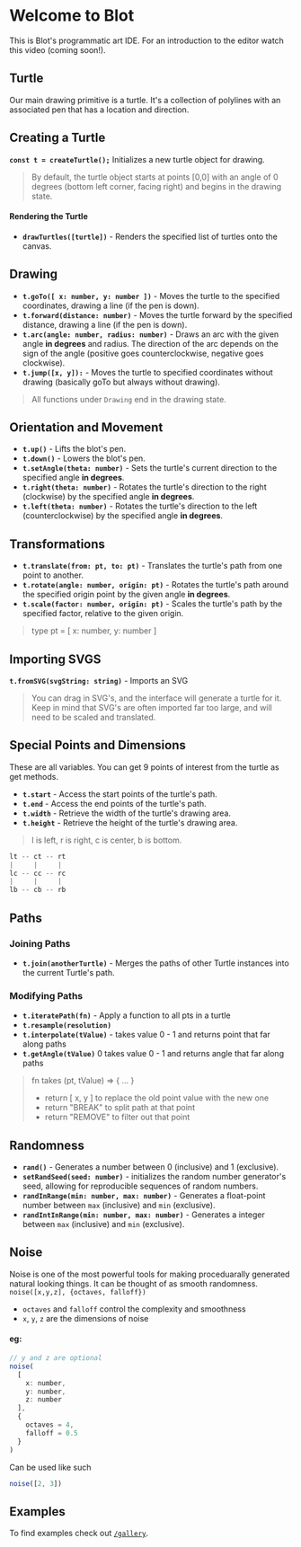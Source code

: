 # Welcome to Blot

This is Blot's programmatic art IDE. For an introduction to the editor watch this video (coming soon!).

## Turtle
Our main drawing primitive is a turtle. It's a collection of polylines with an associated pen that has a location and direction.

## Creating a Turtle
**`const t = createTurtle();`**
Initializes a new turtle object for drawing.
> By default, the turtle object starts at points [0,0] with an angle of 0 degrees (bottom left corner, facing right) and begins in the drawing state.
#### Rendering the Turtle
-   **`drawTurtles([turtle])`** - Renders the specified list of turtles onto the canvas.
## Drawing 
 - **`t.goTo([ x: number, y: number ])`**  - Moves the turtle to the
   specified coordinates, drawing a line (if the pen is down).
 -  **`t.forward(distance: number)`** - Moves the turtle forward by the
   specified distance, drawing a line (if the pen is down).
-  **`t.arc(angle: number, radius: number)`** - Draws an arc with the given
   angle **in degrees** and radius. The direction of the arc depends on
   the sign of the angle (positive goes counterclockwise, negative goes
   clockwise). 
 - **`t.jump([x, y]):`** - Moves the turtle to specified
   coordinates without drawing (basically goTo but always without
   drawing).

> All functions under `Drawing` end in the drawing state. 

## Orientation and Movement
- **`t.up()`** - Lifts the blot's pen.
- **`t.down()`** - Lowers the blot's pen. 
- **`t.setAngle(theta: number)`** - Sets the turtle's current direction to the specified angle **in degrees**. 
- **`t.right(theta: number)`** - Rotates the turtle's direction to the right (clockwise) by the specified angle **in degrees**.
- **`t.left(theta: number)`** - Rotates the turtle's direction to the left (counterclockwise) by the specified angle **in degrees**.
 
 ## Transformations

-   **`t.translate(from: pt, to: pt)`** - Translates the turtle's path from one point to another.
-   **`t.rotate(angle: number, origin: pt)`** - Rotates the turtle's path around the specified origin point by the given angle **in degrees**.
-   **`t.scale(factor: number, origin: pt)`** - Scales the turtle's path by the specified factor, relative to the given origin.
> type pt = [ x: number, y: number ]

## Importing SVGS
**`t.fromSVG(svgString: string)`** - Imports an SVG
> You can drag in SVG's, and the interface will generate a turtle for it. Keep in mind that SVG's are often imported far too large, and will need to be scaled and translated.

## Special Points and Dimensions
These are all variables. You can get 9 points of interest from the turtle as get methods.
- **`t.start`** - Access the start points of the turtle's path.
- **`t.end`** - Access the end points of the turtle's path.
- **`t.width`** - Retrieve the width of the turtle's drawing area.
- **`t.height`** -  Retrieve the height of the turtle's drawing area.
> l is left, r is right, c is center, b is bottom.
```js 
lt -- ct -- rt
|     |     |
lc -- cc -- rc
|     |     |
lb -- cb -- rb
```

## Paths
### Joining Paths
- **`t.join(anotherTurtle)`** - Merges the paths of other Turtle instances into the current Turtle's path.
### Modifying Paths
- **`t.iteratePath(fn)`** - Apply a function to all pts in a turtle
- **`t.resample(resolution)`** 
- **`t.interpolate(tValue)`** - takes value 0 - 1 and returns point that far along paths
- **`t.getAngle(tValue)`** 0 takes value 0 - 1 and returns angle that far along paths

> fn takes (pt, tValue) => { ... }
> - return [ x, y ] to replace the old point value with the new one
> - return "BREAK" to split path at that point
> - return "REMOVE" to filter out that point

<!-- 
displace
warp
bezierEasing
trim 
merge
getNormal
extrema
copy
orginate
interpolate
-->

## Randomness

- **`rand()`** - Generates a number between 0 (inclusive) and 1 (exclusive).
- **`setRandSeed(seed: number)`** - initializes the random number generator's seed, allowing for reproducible sequences of random numbers.
- **`randInRange(min: number, max: number)`** - Generates a float-point number between `max` (inclusive) and `min` (exclusive).
- **`randIntInRange(min: number, max: number)`** - Generates a integer between `max` (inclusive) and `min` (exclusive).

## Noise
Noise is one of the most powerful tools for making proceduarally generated natural looking things. It can be thought of as smooth randomness.
`noise([x,y,z], {octaves, falloff})`
- `octaves` and `falloff` control the complexity and smoothness 
- `x`, `y`, `z` are the dimensions of noise
#### eg:
```js
// y and z are optional
noise(
  [
    x: number,
    y: number,
    z: number
  ],
  {
    octaves = 4,
    falloff = 0.5
  }
)
```
Can be used like such
```js
noise([2, 3])
```

## Examples

To find examples check out [`/gallery`](/gallery).
